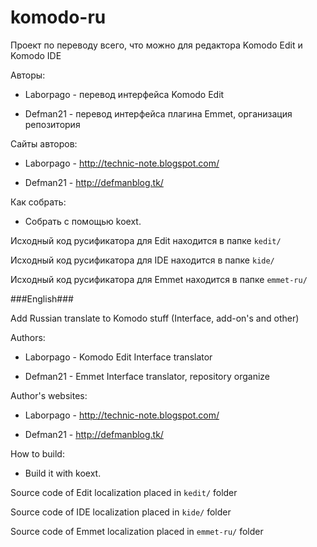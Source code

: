 komodo-ru
=========

Проект по переводу всего, что можно для редактора Komodo Edit и Komodo IDE

Авторы:

* Laborpago - перевод интерфейса Komodo Edit

* Defman21 - перевод интерфейса плагина Emmet, организация репозитория

Сайты авторов:

* Laborpago - http://technic-note.blogspot.com/

* Defman21 - http://defmanblog.tk/

Как собрать:

* Собрать с помощью koext.

Исходный код русификатора для Edit находится в папке `kedit/`

Исходный код русификатора для IDE находится в папке `kide/ `

Исходный код русификатора для Emmet находится в папке `emmet-ru/`

###English###

Add Russian translate to Komodo stuff (Interface, add-on's and other)

Authors:

* Laborpago - Komodo Edit Interface translator

* Defman21 - Emmet Interface translator, repository organize 

Author's websites:

* Laborpago - http://technic-note.blogspot.com/

* Defman21 - http://defmanblog.tk/

How to build: 

* Build it with koext.

Source code of Edit localization placed in `kedit/` folder

Source code of IDE localization placed in `kide/` folder

Source code of Emmet localization placed in `emmet-ru/` folder 